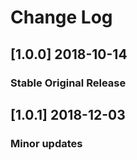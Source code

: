 # Change Log

## [1.0.0] 2018-10-14
### Stable Original Release

## [1.0.1] 2018-12-03
### Minor updates
